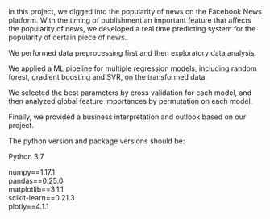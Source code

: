 In this project, we digged into the popularity of news on the Facebook News platform. With the timing of publishment an important feature that affects the popularity of news, we developed a real time predicting system for the popularity of certain piece of news.

We performed data preprocessing first and then exploratory data analysis.

We applied a ML pipeline for multiple regression models, including random forest, gradient boosting and SVR, on the transformed data.

We selected the best parameters by cross validation for each model, and then analyzed global feature importances by permutation on each model.

Finally, we provided a business interpretation and outlook based on our project.



The python version and package versions should be:

Python 3.7  

numpy==1.17.1  
pandas==0.25.0  
matplotlib==3.1.1  
scikit-learn==0.21.3  
plotly==4.1.1  